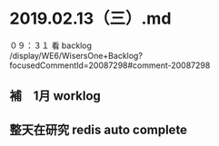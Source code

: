 # 2019.02.13（三）.md
０９：３１ 看 backlog  
/display/WE6/WisersOne+Backlog?focusedCommentId=20087298#comment-20087298  

## 補　1月 worklog 
## 整天在研究 redis auto complete 
